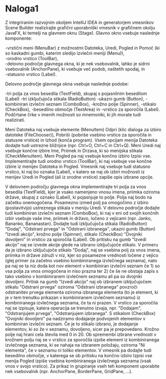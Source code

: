 # Naloga1

Z integriranim razvojnim okoljem IntelliJ IDEA in generatorjem vmesnikov Scene Builder realizirajte grafični uporabniški vmesnik v grafičnem okolju JavaFX, ki temelji na glavnem oknu (Stage). Glavno okno vsebuje naslednje komponente:

-vrstični meni (MenuBar) z možnostmi Datoteka, Uredi, Pogled in Pomoč (ki so kaskadni gumbi, katerim sledijo izvlečni meniji (Menu)),  
-orodno vrstico (ToolBar),  
-delovno področje glavnega okna, ki je nek vsebovalnik, lahko je sidrni vsebovalnik (AnchorPane), ki vsebuje več podob, naštetih spodaj, in  
-statusno vrstico (Label).

Delovno področje glavnega okna vsebuje naslednje podobe:

-tri polja za vnos besedila (TextField), skupaj s pojasnilnim besedilom (Label)
-tri izključujoča stikala (RadioButton)
-ukazni gumb (Button),
-kombiniran izvlečni seznam (ComboBox),
-krožno polje (Spinner),
-stikalo (CheckBox), 
-besedilno območje (TextArea) in
-vrstico za sporočila (Label).
Podčrtane črke v imenih možnosti so mnemoniki, ki jih morate tudi realizirati.

Meni Datoteka naj vsebuje elemente (MenuItem) Odpri (klic dialoga za izbiro datoteke (FileChooser)), Pobriši (pobriše vsebino vrstice za sporočila in statusne vrstice) in Izhod (konča program). Vsem opcijam menija Datoteka dodajte tudi ustrezne bližnjice (npr. Ctrl+O, Ctrl+C in Ctrl+Q). Meni Uredi naj vsebuje končne izbire Ime, Priimek in Drzava, ki so menijska stikala (CheckMenuItem).  Meni Pogled pa naj vsebuje končno izbiro Izpisi vse. Implementirajte tudi orodno vrstico (ToolBar), ki naj vsebuje vse končne izbire iz menijev Datoteka in Pogled. Vmesnik naj vsebuje tudi statusno vrstico, ki naj bo oznaka (Label), v katero se naj ob izbiri možnosti iz menijev Uredi in Pogled (ali iz orodne vrstice) zapiše opis izbrane opcije.

V delovnem področju glavnega okna implementirajte tri polja za vnos besedila (TextField), kjer je vsako namenjeno vnosu imena, priimka oziroma države, skupaj z oznako (Label), ki pojasnjuje to polje. Polja naj bodo na začetku onemogočena. Posamezno izmed polj pa omogočimo z izbiro (postavitvijo) ustreznega stikala v meniju Uredi. V delovno področje dodajte tudi kombiniran izvlečni seznam (ComboBox), ki naj v eni od svojih končnih izbir vsebuje vaše ime, priimek in državo, ločeno z vejicami (npr. Janko, Bananko, Bananastan). Dodajte tudi izključujoča stikala (RadioButton) "Dodaj", "Odstrani prvega" in "Odstrani izbranega", ukazni gumb (Button) "Izvedi akcijo", krožno polje (Spinner), stikalo (CheckBox) "Dvojniki dovoljeni" in vrstico za sporočila (Label). Ob pritisku na gumb "Izvedi akcijo" naj se izvede akcije glede na izbrano izključujoče stikalo. V primeru da je izbrano izključujoče stikalo "Dodaj", naj se vsebina polj za vnos imena, priimka in države združi v niz, kjer so posamezne vrednosti ločene z vejico (glej primer za začetno vsebino kombiniranega izvlečnega seznama), nato pa naj se ta niz doda kot nov element v kombiniran izvlečni seznam če 1) so vsa polja za vnos omogočena in niso prazna ter 2) če še ne obstaja zapis s tako vsebino v kombiniranem izvlečnem seznamu ali pa so dvojniki dovoljeni. Pritisk na gumb "Izvedi akcijo" naj ob izbranem izključujočem stikalu "Odstrani prvega" oziroma "Odstrani izbranega" povzroči odstranitev prvega elementa oziroma izbranega elementa (to je element, ki je v tem trenutku prikazan v kombiniranem izvlečnem seznamu) iz kombiniranega izvlečnega seznama, če ta ni prazen. V vrstico za sporočila naj se izpisuje, katera operacija se trenutno izvaja, npr. "Dodajam", "Odstranjujem prvega", "Odstranjujem izbranega". S stikalom (CheckBox) "Dvojniki dovoljeni" pa nadziramo dodajanje podvojenih elementov v kombiniran izvlečni seznam. Če je to stikalo izbrano, je dodajanje elementov, ki so že v seznamu, dovoljeno, sicer pa je prepovedano. Krožno polje naj hrani cela števila med 0 in 20. Ob spremembi izbrane vrednosti v krožnem polju naj se v vrstico za sporočila izpiše element iz kombiniranega izvlečnega seznama, ki se nahaja na izbranem položaju, oziroma "Ni elementa", če v seznamu ni toliko elementov. V vmesnik pa dodajte tudi besedilno območje, v katerega se ob pritisku na končno izbiro Izpisi vse menija Pogled izpiše vsebina kombiniranega izvlečnega seznama (vsak vnos v svojo vrstico). Za prikaz in grupiranje vseh teh komponent uporabite nek vsebovalnik (npr. AnchorPane, BorderPane, GridPane, ...).
